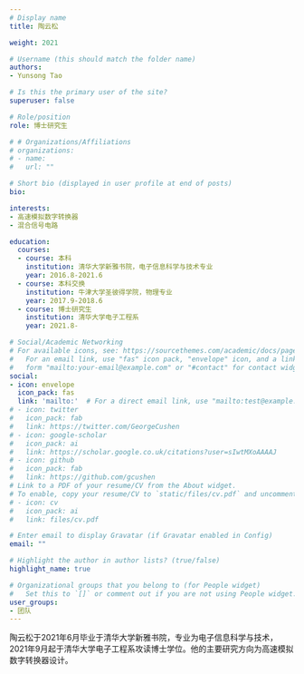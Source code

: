 ```yaml
---
# Display name
title: 陶云松

weight: 2021

# Username (this should match the folder name)
authors:
- Yunsong Tao

# Is this the primary user of the site?
superuser: false

# Role/position
role: 博士研究生

# # Organizations/Affiliations
# organizations:
# - name: 
#   url: ""

# Short bio (displayed in user profile at end of posts)
bio:

interests:
- 高速模拟数字转换器
- 混合信号电路

education:
  courses:
  - course: 本科
    institution: 清华大学新雅书院，电子信息科学与技术专业
    year: 2016.8-2021.6
  - course: 本科交换
    institution: 牛津大学圣彼得学院，物理专业
    year: 2017.9-2018.6
  - course: 博士研究生
    institution: 清华大学电子工程系
    year: 2021.8-

# Social/Academic Networking
# For available icons, see: https://sourcethemes.com/academic/docs/page-builder/#icons
#   For an email link, use "fas" icon pack, "envelope" icon, and a link in the
#   form "mailto:your-email@example.com" or "#contact" for contact widget.
social:
- icon: envelope
  icon_pack: fas
  link: 'mailto:'  # For a direct email link, use "mailto:test@example.org".
# - icon: twitter
#   icon_pack: fab
#   link: https://twitter.com/GeorgeCushen
# - icon: google-scholar
#   icon_pack: ai
#   link: https://scholar.google.co.uk/citations?user=sIwtMXoAAAAJ
# - icon: github
#   icon_pack: fab
#   link: https://github.com/gcushen
# Link to a PDF of your resume/CV from the About widget.
# To enable, copy your resume/CV to `static/files/cv.pdf` and uncomment the lines below.
# - icon: cv
#   icon_pack: ai
#   link: files/cv.pdf

# Enter email to display Gravatar (if Gravatar enabled in Config)
email: ""

# Highlight the author in author lists? (true/false)
highlight_name: true

# Organizational groups that you belong to (for People widget)
#   Set this to `[]` or comment out if you are not using People widget.
user_groups:
- 团队
---
```


陶云松于2021年6月毕业于清华大学新雅书院，专业为电子信息科学与技术，2021年9月起于清华大学电子工程系攻读博士学位。他的主要研究方向为高速模拟数字转换器设计。

